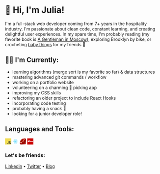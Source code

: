 # 👋 Hi, I'm Julia! 

I'm a full-stack web developer coming from 7+ years in the hospitality industry. I'm passionate about clean code, constant learning, and creating delightful user experiences. In my spare time, I'm probably reading (my favorite book is <a href="https://www.goodreads.com/book/show/34066798-a-gentleman-in-moscow">A Gentleman in Moscow</a>), exploring Brooklyn by bike, or crocheting <a href="https://www.instagram.com/p/CDPJUkInBqw/">baby things</a> for my friends 👶

## 👩‍💻 I'm Currently:
- learning algorithms (merge sort is my favorite so far) & data structures
- mastering advanced git commands / workflow
- working on a portfolio website 
- volunteering on a charming 🍎 picking app
- improving my CSS skills
- refactoring an older project to include React Hooks
- incorporating code testing
- probably having a snack 🤭
- looking for a junior developer role!
                               
## Languages and Tools:

<code><img height="20" src="https://raw.githubusercontent.com/github/explore/80688e429a7d4ef2fca1e82350fe8e3517d3494d/topics/javascript/javascript.png"></code>
<code><img height="20" src="https://raw.githubusercontent.com/github/explore/80688e429a7d4ef2fca1e82350fe8e3517d3494d/topics/react/react.png"></code>
<code><img height="20" src="https://raw.githubusercontent.com/github/explore/80688e429a7d4ef2fca1e82350fe8e3517d3494d/topics/ruby/ruby.png"></code>
<code><img height="20" src="https://raw.githubusercontent.com/github/explore/80688e429a7d4ef2fca1e82350fe8e3517d3494d/topics/rails/rails.png"></code>

### Let's be friends:
<a href="https://www.linkedin.com/in/jzolotarev/" >Linkedin</a> • <a href="https://twitter.com/JZolo">Twitter</a> • <a href="https://jzolotarev.medium.com/">Blog</a>
